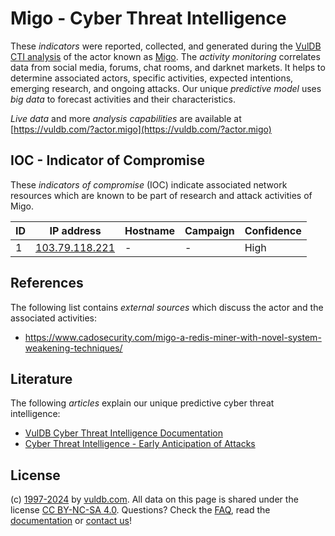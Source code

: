 # Migo - Cyber Threat Intelligence

These _indicators_ were reported, collected, and generated during the [VulDB CTI analysis](https://vuldb.com/?kb.cti) of the actor known as [Migo](https://vuldb.com/?actor.migo). The _activity monitoring_ correlates data from social media, forums, chat rooms, and darknet markets. It helps to determine associated actors, specific activities, expected intentions, emerging research, and ongoing attacks. Our unique _predictive model_ uses _big data_ to forecast activities and their characteristics.

_Live data_ and more _analysis capabilities_ are available at [https://vuldb.com/?actor.migo](https://vuldb.com/?actor.migo)

## IOC - Indicator of Compromise

These _indicators of compromise_ (IOC) indicate associated network resources which are known to be part of research and attack activities of Migo.

ID | IP address | Hostname | Campaign | Confidence
-- | ---------- | -------- | -------- | ----------
1 | [103.79.118.221](https://vuldb.com/?ip.103.79.118.221) | - | - | High

## References

The following list contains _external sources_ which discuss the actor and the associated activities:

* https://www.cadosecurity.com/migo-a-redis-miner-with-novel-system-weakening-techniques/

## Literature

The following _articles_ explain our unique predictive cyber threat intelligence:

* [VulDB Cyber Threat Intelligence Documentation](https://vuldb.com/?kb.cti)
* [Cyber Threat Intelligence - Early Anticipation of Attacks](https://www.scip.ch/en/?labs.20201022)

## License

(c) [1997-2024](https://vuldb.com/?kb.changelog) by [vuldb.com](https://vuldb.com/?kb.about). All data on this page is shared under the license [CC BY-NC-SA 4.0](https://creativecommons.org/licenses/by-nc-sa/4.0/). Questions? Check the [FAQ](https://vuldb.com/?kb.faq), read the [documentation](https://vuldb.com/?kb) or [contact us](https://vuldb.com/?contact)!
